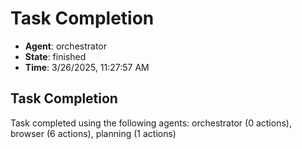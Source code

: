 # Task Completion

- **Agent**: orchestrator
- **State**: finished
- **Time**: 3/26/2025, 11:27:57 AM

## Task Completion

Task completed using the following agents: orchestrator (0 actions), browser (6 actions), planning (1 actions)

